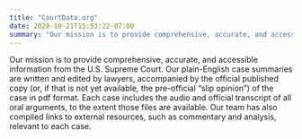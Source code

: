 ```yaml
---
title: "CourtData.org"
date: 2020-10-21T15:53:22-07:00
summary: "Our mission is to provide comprehensive, accurate, and accessible information from the U.S. Supreme Court. Our plain-English case summaries are written and edited by lawyers, accompanied by the official published copy (or, if that is not yet available, the pre-official “slip opinion”) of the case in pdf format. Each case includes the audio and official transcript of all oral arguments, to the extent those files are available. Our team has also compiled links to external resources, such as commentary and analysis, relevant to each case."
---
```


Our mission is to provide comprehensive, accurate, and accessible information from the U.S. Supreme Court. Our plain-English case summaries are written and edited by lawyers, accompanied by the official published copy (or, if that is not yet available, the pre-official “slip opinion”) of the case in pdf format. Each case includes the audio and official transcript of all oral arguments, to the extent those files are available. Our team has also compiled links to external resources, such as commentary and analysis, relevant to each case.